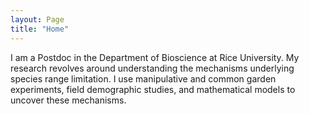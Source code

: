 ```yaml
---
layout: Page 
title: "Home"
---
```


I am a Postdoc in the Department of Bioscience at Rice University. My research revolves around understanding the mechanisms underlying species range limitation. 
I use manipulative and common garden experiments, field demographic studies, and mathematical models to uncover these mechanisms. 
